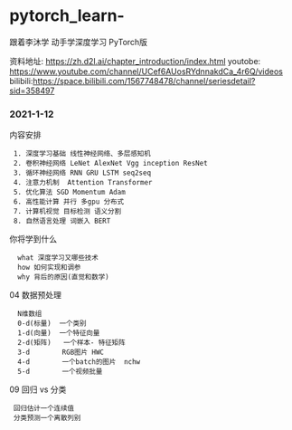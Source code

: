 # pytorch_learn-
跟着李沐学   动手学深度学习 PyTorch版

资料地址:
    https://zh.d2l.ai/chapter_introduction/index.html
    youtobe: https://www.youtube.com/channel/UCef6AUosRYdnnakdCa_4r6Q/videos
    bilibili:https://space.bilibili.com/1567748478/channel/seriesdetail?sid=358497
    
    
### 2021-1-12
   
   内容安排
   
     1. 深度学习基础 线性神经网络、多层感知机
     2. 卷积神经网络 LeNet AlexNet Vgg inception ResNet
     3. 循环神经网络 RNN GRU LSTM seq2seq
     4. 注意力机制  Attention Transformer
     5. 优化算法 SGD Momentum Adam
     6. 高性能计算 并行 多gpu 分布式
     7. 计算机视觉 目标检测 语义分割
     8. 自然语言处理 词嵌入 BERT
   
  你将学到什么
      
      what 深度学习又哪些技术
      how 如何实现和调参
      why 背后的原因(直觉和数学)
  
 04 数据预处理
    
      N维数组 
      0-d(标量)  一个类别
      1-d(向量)  一个特征向量
      2-d(矩阵)   一个样本- 特征矩阵
      3-d        RGB图片 HWC
      4-d        一个batch的图片  nchw
      5-d        一个视频批量      
      
 09  回归 vs 分类
        
     回归估计一个连续值
     分类预测一个离散列别
     
